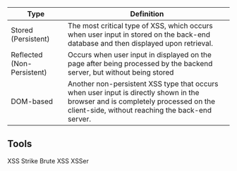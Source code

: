 
| Type                       | Definition                                                                                                                                                                         |
| -------------------------- | ---------------------------------------------------------------------------------------------------------------------------------------------------------------------------------- |
| Stored (Persistent)        | The most critical type of XSS, which occurs when user input in stored on the back-end database and then displayed upon retrieval.                                                  |
| Reflected (Non-Persistent) | Occurs when user input in displayed on the page after being processed by the backend server, but without being stored                                                              |
| DOM-based                  | Another non-persistent XSS type that occurs when user input is directly shown in the browser and is completely processed on the client-side, without reaching the back-end server. |

## Tools
XSS Strike
Brute XSS
XSSer